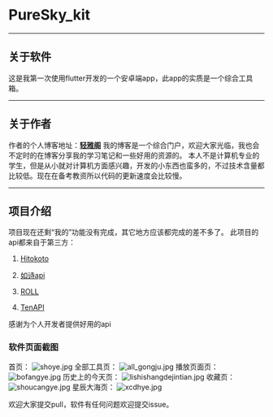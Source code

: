 # PureSky_kit

***

## 关于软件

这是我第一次使用flutter开发的一个安卓端app，此app的实质是一个综合工具箱。
***

## 关于作者
作者的个人博客地址：**[轻雅阁](https://www.puresky.top/)**
我的博客是一个综合门户，欢迎大家光临，我也会不定时的在博客分享我的学习笔记和一些好用的资源的。
本人不是计算机专业的学生，但是从小就对计算机方面感兴趣，开发的小东西也蛮多的，不过技术含量都比较低。现在在备考教资所以代码的更新速度会比较慢。
***

## 项目介绍

项目现在还剩“我的”功能没有完成，其它地方应该都完成的差不多了。
此项目的api都来自于第三方：
1. [Hitokoto](https://hitokoto.cn)

2. [如诗api](https://api.likepoems.com/)

3. [ROLL](https://www.mxnzp.com/)

4. [TenAPI](https://tenapi.cn/)

感谢为个人开发者提供好用的api

### 软件页面截图

首页：
![shoye.jpg](readme_images%2Fshoye.jpg)
全部工具页：
![all_gongju.jpg](readme_images%2Fall_gongju.jpg)
播放页面页：
![bofangye.jpg](readme_images%2Fbofangye.jpg)
历史上的今天页：
![lishishangdejintian.jpg](readme_images%2Flishishangdejintian.jpg)
收藏页：
![shoucangye.jpg](readme_images%2Fshoucangye.jpg)
星辰大海页：
![xcdhye.jpg](readme_images%2Fxcdhye.jpg)

欢迎大家提交pull，软件有任何问题欢迎提交issue。
